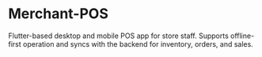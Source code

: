 # Merchant-POS
Flutter-based desktop and mobile POS app for store staff. Supports offline-first operation and syncs with the backend for inventory, orders, and sales.
